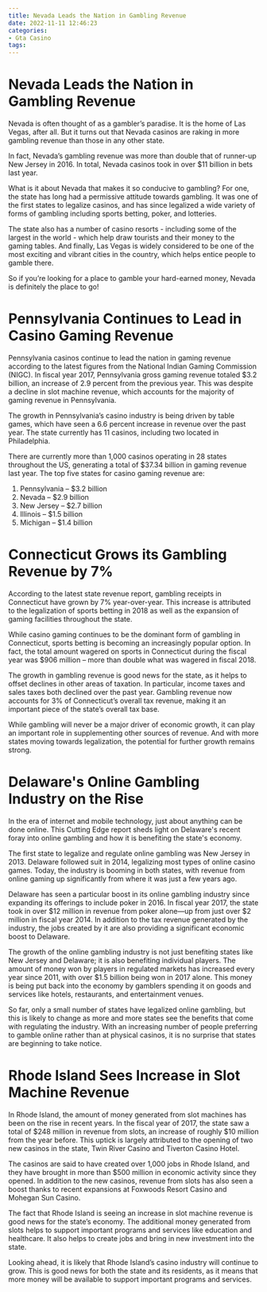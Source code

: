```yaml
---
title: Nevada Leads the Nation in Gambling Revenue
date: 2022-11-11 12:46:23
categories:
- Gta Casino
tags:
---
```



#  Nevada Leads the Nation in Gambling Revenue

Nevada is often thought of as a gambler’s paradise. It is the home of Las Vegas, after all. But it turns out that Nevada casinos are raking in more gambling revenue than those in any other state.

In fact, Nevada’s gambling revenue was more than double that of runner-up New Jersey in 2016. In total, Nevada casinos took in over $11 billion in bets last year.

What is it about Nevada that makes it so conducive to gambling? For one, the state has long had a permissive attitude towards gambling. It was one of the first states to legalize casinos, and has since legalized a wide variety of forms of gambling including sports betting, poker, and lotteries.

The state also has a number of casino resorts - including some of the largest in the world - which help draw tourists and their money to the gaming tables. And finally, Las Vegas is widely considered to be one of the most exciting and vibrant cities in the country, which helps entice people to gamble there.

So if you’re looking for a place to gamble your hard-earned money, Nevada is definitely the place to go!

#  Pennsylvania Continues to Lead in Casino Gaming Revenue

Pennsylvania casinos continue to lead the nation in gaming revenue according to the latest figures from the National Indian Gaming Commission (NIGC). In fiscal year 2017, Pennsylvania gross gaming revenue totaled $3.2 billion, an increase of 2.9 percent from the previous year. This was despite a decline in slot machine revenue, which accounts for the majority of gaming revenue in Pennsylvania.

The growth in Pennsylvania’s casino industry is being driven by table games, which have seen a 6.6 percent increase in revenue over the past year. The state currently has 11 casinos, including two located in Philadelphia.

There are currently more than 1,000 casinos operating in 28 states throughout the US, generating a total of $37.34 billion in gaming revenue last year. The top five states for casino gaming revenue are:

1) Pennsylvania – $3.2 billion
2) Nevada – $2.9 billion
3) New Jersey – $2.7 billion
4) Illinois – $1.5 billion
5) Michigan – $1.4 billion

#  Connecticut Grows its Gambling Revenue by 7%

According to the latest state revenue report, gambling receipts in Connecticut have grown by 7% year-over-year. This increase is attributed to the legalization of sports betting in 2018 as well as the expansion of gaming facilities throughout the state.

While casino gaming continues to be the dominant form of gambling in Connecticut, sports betting is becoming an increasingly popular option. In fact, the total amount wagered on sports in Connecticut during the fiscal year was $906 million – more than double what was wagered in fiscal 2018.

The growth in gambling revenue is good news for the state, as it helps to offset declines in other areas of taxation. In particular, income taxes and sales taxes both declined over the past year. Gambling revenue now accounts for 3% of Connecticut’s overall tax revenue, making it an important piece of the state’s overall tax base.

While gambling will never be a major driver of economic growth, it can play an important role in supplementing other sources of revenue. And with more states moving towards legalization, the potential for further growth remains strong.

#  Delaware's Online Gambling Industry on the Rise

In the era of internet and mobile technology, just about anything can be done online. This Cutting Edge report sheds light on Delaware's recent foray into online gambling and how it is benefiting the state's economy.

The first state to legalize and regulate online gambling was New Jersey in 2013. Delaware followed suit in 2014, legalizing most types of online casino games. Today, the industry is booming in both states, with revenue from online gaming up significantly from where it was just a few years ago.

Delaware has seen a particular boost in its online gambling industry since expanding its offerings to include poker in 2016. In fiscal year 2017, the state took in over $12 million in revenue from poker alone—up from just over $2 million in fiscal year 2014. In addition to the tax revenue generated by the industry, the jobs created by it are also providing a significant economic boost to Delaware.

The growth of the online gambling industry is not just benefiting states like New Jersey and Delaware; it is also benefiting individual players. The amount of money won by players in regulated markets has increased every year since 2011, with over $1.5 billion being won in 2017 alone. This money is being put back into the economy by gamblers spending it on goods and services like hotels, restaurants, and entertainment venues.

So far, only a small number of states have legalized online gambling, but this is likely to change as more and more states see the benefits that come with regulating the industry. With an increasing number of people preferring to gamble online rather than at physical casinos, it is no surprise that states are beginning to take notice.

#  Rhode Island Sees Increase in Slot Machine Revenue

In Rhode Island, the amount of money generated from slot machines has been on the rise in recent years. In the fiscal year of 2017, the state saw a total of $248 million in revenue from slots, an increase of roughly $10 million from the year before. This uptick is largely attributed to the opening of two new casinos in the state, Twin River Casino and Tiverton Casino Hotel.

The casinos are said to have created over 1,000 jobs in Rhode Island, and they have brought in more than $500 million in economic activity since they opened. In addition to the new casinos, revenue from slots has also seen a boost thanks to recent expansions at Foxwoods Resort Casino and Mohegan Sun Casino.

The fact that Rhode Island is seeing an increase in slot machine revenue is good news for the state’s economy. The additional money generated from slots helps to support important programs and services like education and healthcare. It also helps to create jobs and bring in new investment into the state.

Looking ahead, it is likely that Rhode Island’s casino industry will continue to grow. This is good news for both the state and its residents, as it means that more money will be available to support important programs and services.